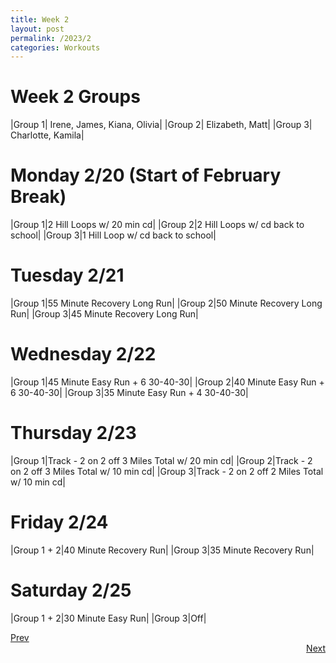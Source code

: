 ```yaml
---
title: Week 2
layout: post
permalink: /2023/2
categories: Workouts
---
```



# Week 2 Groups

|Group 1| Irene, James, Kiana, Olivia|
|Group 2| Elizabeth, Matt|
|Group 3| Charlotte, Kamila|

# Monday 2/20 (Start of February Break)

|Group 1|2 Hill Loops w/ 20 min cd|
|Group 2|2 Hill Loops w/ cd back to school|
|Group 3|1 Hill Loop w/ cd back to school|

# Tuesday 2/21

|Group 1|55 Minute Recovery Long Run|
|Group 2|50 Minute Recovery Long Run|
|Group 3|45 Minute Recovery Long Run|

# Wednesday 2/22

|Group 1|45 Minute Easy Run + 6 30-40-30|
|Group 2|40 Minute Easy Run + 6 30-40-30|
|Group 3|35 Minute Easy Run + 4 30-40-30|

# Thursday 2/23

|Group 1|Track - 2 on 2 off 3 Miles Total w/ 20 min cd|
|Group 2|Track - 2 on 2 off 3 Miles Total w/ 10 min cd|
|Group 3|Track - 2 on 2 off 2 Miles Total w/ 10 min cd|

# Friday 2/24

|Group 1 + 2|40 Minute Recovery Run|
|Group 3|35 Minute Recovery Run|

# Saturday 2/25

|Group 1 + 2|30 Minute Easy Run|
|Group 3|Off|


<div style="text-align: left"> <a href="{{site.baseurl}}/2023/1">Prev</a></div> 
<div style="text-align: right"> <a href="{{site.baseurl}}/2023/3">Next</a></div>